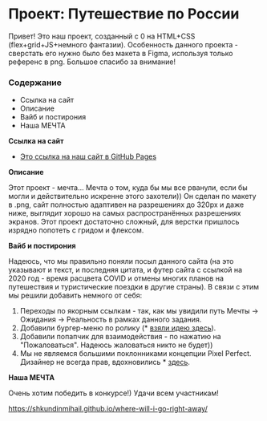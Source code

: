 # Проект: Путешествие по России
Привет! Это наш проект, созданный с 0 на HTML+CSS (flex+grid+JS+немного фантазии).
Особенность данного проекта - сверстать его нужно было без макета в Figma, используя только референс в png.
Большое спасибо за внимание!

### Содержание
* Ссылка на сайт
* Описание
* Вайб и постирония
* Наша МЕЧТА

**Ссылка на сайт**

* [Это ссылка на наш сайт в GitHub Pages](https://shkundinmihail.github.io/where-will-i-go-right-away)

**Описание**

Этот проект - мечта... 
Мечта о том, куда бы мы все рванули, если бы могли и действительно искренне этого захотели))
Он сделан по макету в .png, сайт полностью адаптивен на разрешениях до 320px и даже ниже, выглядит хорошо на самых распространённых разрешениях экранов.
Этот проект достаточно сложный, для верстки пришлось изрядно попотеть с гридом и флексом.

**Вайб и постирония**

Надеюсь, что мы правильно поняли посыл данного сайта (на это указывают и текст, и последняя цитата, и футер сайта с ссылкой на 2020 год - время расцвета COVID и отмены многих планов на путешествия и туристические поездки в другие страны). 
В связи с этим мы решили добавить немного от себя:
1) Переходы по якорным ссылкам - так, как мы увидили путь Мечты -> Ожидания -> Реальность в рамках данного задания.
2) Добавили бургер-меню по ролику (* [взяли идею здесь]( https://www.youtube.com/watch?v=zs1r8yafTE8)).
3) Добавили попапчик для взаимодействия - по нажатию на "Пожаловаться". Надеюсь жаловаться никто не будет))
4) Мы не являемся большими поклонниками концепции Pixel Perfect. Дизайнер не всегда прав, вдохновились * [здесь](https://www.youtube.com/watch?v=ZLWhCL_w0hc).

**Наша МЕЧТА**

Очень хотим победить в конкурсе!) Удачи всем участникам!

https://shkundinmihail.github.io/where-will-i-go-right-away/